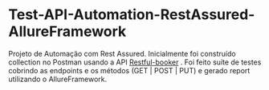 # Test-API-Automation-RestAssured-AllureFramework #

Projeto de Automação com Rest Assured.
Inicialmente foi construído collection no Postman usando a API <a href="https://restful-booker.herokuapp.com/apidoc/index.html">Restful-booker</a> .
Foi feito suíte de testes cobrindo as endpoints e os métodos (GET | POST | PUT) e gerado report utilizando o AllureFramework.

